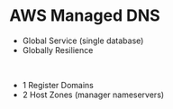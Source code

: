 # AWS Managed DNS


- Global Service (single database)
- Globally Resilience 
<br>


- 1 Register Domains
- 2 Host Zones (manager nameservers)

